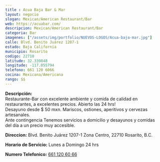 ```yaml
---
title : Acua Baja Bar & Mar
layout: negocio
slogan: Mexican/American Restaurant/Bar
web: https://acuabar.com/
descripcion: Mexican/American Restaurant/Bar
categoria: Bar
imagenes: ["/assets/img/portfolio/NUEVOS-LOGOS/Acua-baja-mar.jpg"]
calle: Blvd. Benito Juárez 1207-1 
estado: Baja California
municipio: Rosarito
codigo: 22710
latitude: 32.339848
longitude: -117.055794
telefono: 661 120 6066
cocina: Mexicana/Americana
rango: $$
---
```


**Descripción:**
<br>
Restaurante-Bar con excelente ambiente y comida de calidad en restaurantes, a excelentes precios. Abierto las 24 hrs! 
<br>
Desayuno desde $ 50 mxn. Mariscos, ostiones, aperitivos y cervezas artesanales.
<br>
Ante contingencia 
Tenemos servicios a domicilio y desayunos y comidas del día a un precio muy accesible.


**Direccion:** Blvd. Benito Juárez 1207-1 Zona Centro, 22710 Rosarito, B.C.

**Horario de Servicio:**
Lunes a Domingo 24 hrs

**Numero Telefonico:** <a href="tel:+526611206066">661 120 60 66</a>

   


